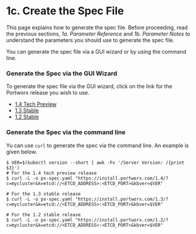 # 1c. Create the Spec File

This page explains how to generate the spec file. Before proceeding, read the previous sections, _1a. Parameter Reference_ and _1b. Parameter Notes_ to understand the parameters you should use to generate the spec file. 

You can generate the spec file via a GUI wizard or by using the command line.

### Generate the Spec via the GUI Wizard

To generate the spec file via the GUI wizard, click on the link for the Portworx release you wish to use.

* [1.4 Tech Preview](https://install.portworx.com/1.4/)
* [1.3 Stabl](https://install.portworx.com/1.3/)[e](https://install.portworx.com/1.2/)
* [1.2 Stable](https://install.portworx.com/1.2/)

### Generate the Spec via the command line

Yu can use `curl` to generate the spec via the command line. An example is given below.

```text
$ VER=$(kubectl version --short | awk -Fv '/Server Version: /{print $3}')
# For the 1.4 tech preview release
$ curl -L -o px-spec.yaml "https://install.portworx.com/1.4/?c=mycluster&k=etcd://<ETCD_ADDRESS>:<ETCD_PORT>&kbver=$VER"

# For the 1.3 stable release
$ curl -L -o px-spec.yaml "https://install.portworx.com/1.3/?c=mycluster&k=etcd://<ETCD_ADDRESS>:<ETCD_PORT>&kbver=$VER"

# For the 1.2 stable release
$ curl -L -o px-spec.yaml "https://install.portworx.com/1.2/?c=mycluster&k=etcd://<ETCD_ADDRESS>:<ETCD_PORT>&kbver=$VER"

```

